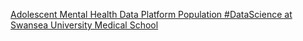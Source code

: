 [Adolescent Mental Health Data Platform   Population #DataScience at Swansea University Medical School](https://qi.tc/qi/115057)